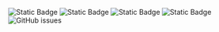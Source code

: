 ![Static Badge](https://img.shields.io/badge/blacklists-60-000000) ![Static Badge](https://img.shields.io/badge/blacklisted-2694399-cc0000) ![Static Badge](https://img.shields.io/badge/whitelisted-2244-00CC00) ![Static Badge](https://img.shields.io/badge/streaming_blacklist-28107-000000) ![GitHub issues](https://img.shields.io/github/issues/fabriziosalmi/blacklists)
